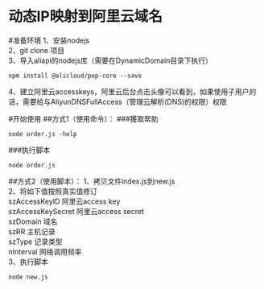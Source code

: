 动态IP映射到阿里云域名
====

#准备环境
1、安装nodejs<br>
2、git clone 项目<br>
3、导入aliapi的nodejs库（需要在DynamicDomain目录下执行）<br>
```shell
npm install @alicloud/pop-core --save
```
4、建立阿里云accesskeys，阿里云后台点击头像可以看到，如果使用子用户的话，需要给与AliyunDNSFullAccess（管理云解析(DNS)的权限）权限

#开始使用
##方式1（使用命令）：
###獲取帮助
```shell
node order.js -help
```
###执行脚本
```shell
node order.js
```

##方式2（使用脚本）：
1、拷贝文件index.js到new.js<br>
2、将如下值按照真实值修订<br>
  szAccessKeyID 阿里云access key<br>
  szAccessKeySecret 阿里云access secret<br>
  szDomain  域名<br>
  szRR  主机记录<br>
  szType  记录类型<br>
  nInterval 网络调用频率<br>
3、执行脚本
```shell
node new.js
```
